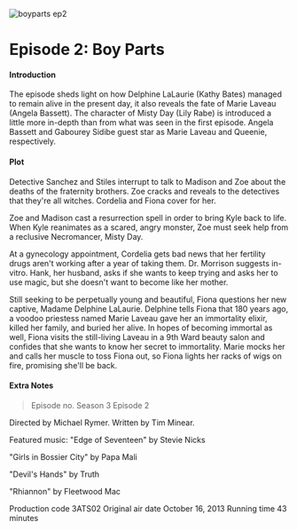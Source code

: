 ![boyparts ep2](https://github.com/user-attachments/assets/5c1e8063-00eb-462e-84a6-1c99ca969a6c)

# Episode 2: Boy Parts

#### Introduction

The episode sheds light on how Delphine LaLaurie (Kathy Bates) managed to remain alive in the present day, it also reveals the fate of Marie Laveau (Angela Bassett). The character of Misty Day (Lily Rabe) is introduced a little more in-depth than from what was seen in the first episode. Angela Bassett and Gabourey Sidibe guest star as Marie Laveau and Queenie, respectively.

#### Plot

Detective Sanchez and Stiles interrupt to talk to Madison and Zoe about the deaths of the fraternity brothers. Zoe cracks and reveals to the detectives that they're all witches. Cordelia and Fiona cover for her.

Zoe and Madison cast a resurrection spell in order to bring Kyle back to life. When Kyle reanimates as a scared, angry monster, Zoe must seek help from a reclusive Necromancer, Misty Day.

At a gynecology appointment, Cordelia gets bad news that her fertility drugs aren't working after a year of taking them. Dr. Morrison suggests in-vitro. Hank, her husband, asks if she wants to keep trying and asks her to use magic, but she doesn't want to become like her mother.

Still seeking to be perpetually young and beautiful, Fiona questions her new captive, Madame Delphine LaLaurie. Delphine tells Fiona that 180 years ago, a voodoo priestess named Marie Laveau gave her an immortality elixir, killed her family, and buried her alive. In hopes of becoming immortal as well, Fiona visits the still-living Laveau in a 9th Ward beauty salon and confides that she wants to know her secret to immortality. Marie mocks her and calls her muscle to toss Fiona out, so Fiona lights her racks of wigs on fire, promising she'll be back.

#### Extra Notes

> 
>  Episode no.	Season 3
Episode 2
> 
Directed by	Michael Rymer.
Written by	Tim Minear.

Featured music:	
"Edge of Seventeen" by Stevie Nicks

"Girls in Bossier City" by Papa Mali

"Devil's Hands" by Truth

"Rhiannon" by Fleetwood Mac

Production code	3ATS02
Original air date	October 16, 2013
Running time	43 minutes
